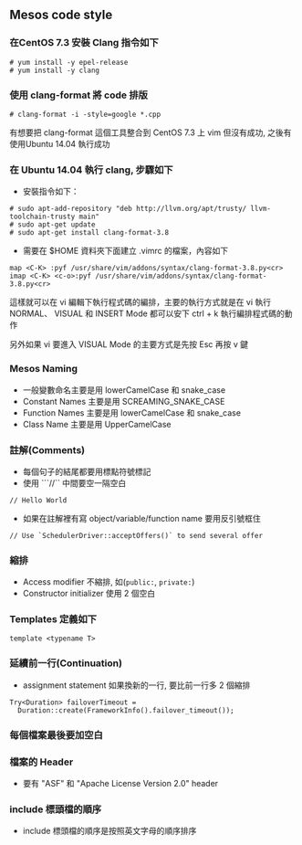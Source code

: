 ## Mesos code style

### 在CentOS 7.3 安裝 Clang 指令如下
```
# yum install -y epel-release
# yum install -y clang
```

### 使用 clang-format 將 code 排版
```
# clang-format -i -style=google *.cpp
```

有想要把 clang-format 這個工具整合到 CentOS 7.3 上 vim 但沒有成功, 之後有使用Ubuntu 14.04 執行成功


### 在 Ubuntu 14.04 執行 clang, 步驟如下

* 安裝指令如下：
```
# sudo apt-add-repository "deb http://llvm.org/apt/trusty/ llvm-toolchain-trusty main"
# sudo apt-get update
# sudo apt-get install clang-format-3.8
```

* 需要在 $HOME 資料夾下面建立 .vimrc 的檔案，內容如下
```
map <C-K> :pyf /usr/share/vim/addons/syntax/clang-format-3.8.py<cr>
imap <C-K> <c-o>:pyf /usr/share/vim/addons/syntax/clang-format-3.8.py<cr>
```
這樣就可以在 vi 編輯下執行程式碼的編排，主要的執行方式就是在 vi 執行 NORMAL、 VISUAL 和 INSERT Mode 都可以安下 ctrl + k 執行編排程式碼的動作

另外如果 vi 要進入 VISUAL Mode 的主要方式是先按 Esc 再按 v 鍵


### Mesos Naming
* 一般變數命名主要是用 lowerCamelCase 和 snake_case
* Constant Names 主要是用 SCREAMING_SNAKE_CASE
* Function Names 主要是用 lowerCamelCase 和 snake_case
* Class Name 主要是用 UpperCamelCase

### 註解(Comments)
* 每個句子的結尾都要用標點符號標記
* 使用 ```//`` 中間要空一隔空白
```
// Hello World
```
* 如果在註解裡有寫 object/variable/function name 要用反引號框住
```
// Use `SchedulerDriver::acceptOffers()` to send several offer
```

### 縮排
* Access modifier 不縮排, 如(```public:```, ```private:```)
* Constructor initializer 使用 2 個空白

### Templates 定義如下
```
template <typename T>
```

### 延續前一行(Continuation)
* assignment statement 如果換新的一行, 要比前一行多 2 個縮排
```
Try<Duration> failoverTimeout =
  Duration::create(FrameworkInfo().failover_timeout());
```

### 每個檔案最後要加空白

### 檔案的 Header
* 要有 "ASF" 和 "Apache License Version 2.0" header

### include 標頭檔的順序
* include 標頭檔的順序是按照英文字母的順序排序
